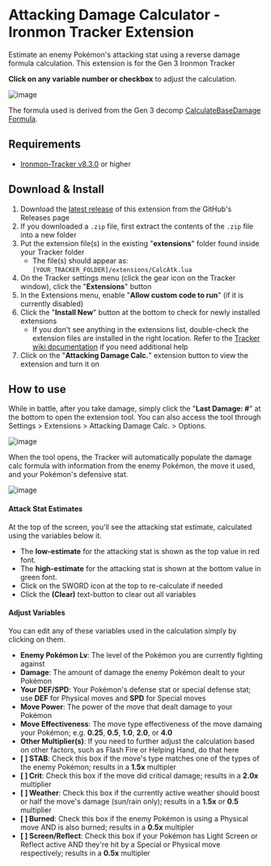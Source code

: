 # Attacking Damage Calculator - Ironmon Tracker Extension
Estimate an enemy Pokémon's attacking stat using a reverse damage formula calculation. This extension is for the Gen 3 Ironmon Tracker

**Click on any variable number or checkbox** to adjust the calculation.

![image](https://github.com/UTDZac/CalcAtk-IronmonExtension/assets/4258818/0216b807-9c95-4558-8c83-6d8f1a05529a)

The formula used is derived from the Gen 3 decomp [CalculateBaseDamage Formula](https://github.com/pret/pokefirered/blob/23dd3372467922069777addeb37b220f2e25d7e5/src/pokemon.c#L2385-L2649).

## Requirements
- [Ironmon-Tracker v8.3.0](https://github.com/besteon/Ironmon-Tracker) or higher

## Download & Install
1) Download the [latest release](https://github.com/UTDZac/CalcAtk-IronmonExtension/releases/latest) of this extension from the GitHub's Releases page
2) If you downloaded a `.zip` file, first extract the contents of the `.zip` file into a new folder
3) Put the extension file(s) in the existing "**extensions**" folder found inside your Tracker folder
   - The file(s) should appear as: `[YOUR_TRACKER_FOLDER]/extensions/CalcAtk.lua`
4) On the Tracker settings menu (click the gear icon on the Tracker window), click the "**Extensions**" button
5) In the Extensions menu, enable "**Allow custom code to run**" (if it is currently disabled)
6) Click the "**Install New**" button at the bottom to check for newly installed extensions
   - If you don't see anything in the extensions list, double-check the extension files are installed in the right location. Refer to the [Tracker wiki documentation](https://github.com/besteon/Ironmon-Tracker/wiki/Tracker-Add-ons#install-and-setup-1) if you need additional help
7) Click on the "**Attacking Damage Calc.**" extension button to view the extension and turn it on

## How to use
While in battle, after you take damage, simply click the "**Last Damage: #**" at the bottom to open the extension tool. You can also access the tool through Settings > Extensions > Attacking Damage Calc. > Options.

![image](https://github.com/UTDZac/CalcAtk-IronmonExtension/assets/4258818/a57929d1-798f-4507-9d6d-ee058e27d353)

When the tool opens, the Tracker will automatically populate the damage calc formula with information from the enemy Pokémon, the move it used, and your Pokémon's defensive stat.

![image](https://github.com/UTDZac/CalcAtk-IronmonExtension/assets/4258818/861b5560-33bb-4daf-ab73-30f027d0bf91)

#### Attack Stat Estimates
At the top of the screen, you'll see the attacking stat estimate, calculated using the variables below it.
- The **low-estimate** for the attacking stat is shown as the top value in red font.
- The **high-estimate** for the attacking stat is shown at the bottom value in green font.
- Click on the SWORD icon at the top to re-calculate if needed
- Click the **(Clear)** text-button to clear out all variables

#### Adjust Variables
You can edit any of these variables used in the calculation simply by clicking on them.

- **Enemy Pokémon Lv**: The level of the Pokémon you are currently fighting against
- **Damage**: The amount of damage the enemy Pokémon dealt to your Pokémon
- **Your DEF/SPD**: Your Pokémon's defense stat or special defense stat; use **DEF** for Physical moves and **SPD** for Special moves
- **Move Power**: The power of the move that dealt damage to your Pokémon
- **Move Effectiveness**: The move type effectiveness of the move damaing your Pokémon; e.g. **0.25**, **0.5**, **1.0**, **2.0**, or **4.0**
- **Other Multiplier(s)**: If you need to further adjust the calculation based on other factors, such as Flash Fire or Helping Hand, do that here
- **[ ] STAB**: Check this box if the move's type matches one of the types of the enemy Pokémon; results in a **1.5x** multipler
- **[ ] Crit**: Check this box if the move did critical damage; results in a **2.0x** multiplier
- **[ ] Weather**: Check this box if the currently active weather should boost or half the move's damage (sun/rain only); results in a **1.5x** or **0.5** multiplier
- **[ ] Burned**: Check this box if the enemy Pokémon is using a Physical move AND is also burned; results in a **0.5x** multipler
- **[ ] Screen/Reflect**: Check this box if your Pokémon has Light Screen or Reflect active AND they're hit by a Special or Physical move respectively; results in a **0.5x** multipler

